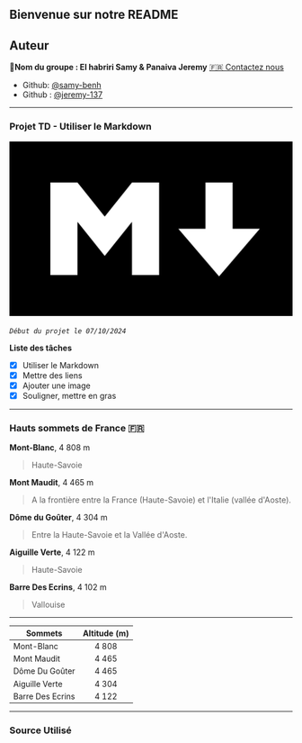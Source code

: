 ## Bienvenue sur notre README

## Auteur

👤**Nom du groupe : El habriri Samy & Panaiva Jeremy** [🇫🇷 Contactez nous](<samyel917@gmail.com.dev>)

* Github: [@samy-benh](https://github.com/samy-benh)
* Github : [@jeremy-137](https://github.com/jeremy-137)

***

### Projet TD - Utiliser le Markdown 

![left 50%](markdown.png?raw=true)

_`Début du projet le 07/10/2024`_

**Liste des tâches**
 - [x] Utiliser le Markdown
 - [x] Mettre des liens 
 - [x] Ajouter une image
 - [x] Souligner, mettre en gras

***

### Hauts sommets de France 🇫🇷 
**Mont-Blanc**, 4 808 m
> Haute-Savoie

**Mont Maudit**, 4 465 m
> A la frontière entre la France (Haute-Savoie) et l'Italie (vallée d'Aoste).

**Dôme du Goûter**, 4 304 m
> Entre la Haute-Savoie et la Vallée d'Aoste. 

**Aiguille Verte**, 4 122 m
> Haute-Savoie

**Barre Des Ecrins**, 4 102 m 
> Vallouise

***

|   Sommets    |  Altitude (m)     |
|---    |:-:    |
|    Mont-Blanc   |   4 808    |
|    Mont Maudit   |  4 465     |
|   Dôme Du Goûter    |   4 465    |
|    Aiguille Verte   |    4 304   |
|   Barre Des Ecrins    |   4 122

***

### Source Utilisé 








